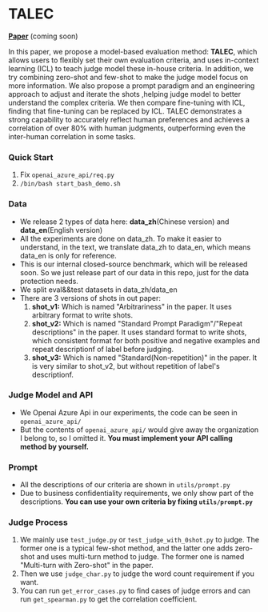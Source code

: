 # TALEC

[**Paper**]() (coming soon)

In this paper, we propose a model-based evaluation method: **TALEC**, which allows users to flexibly set their own evaluation criteria, and uses in-context learning (ICL) to teach judge model these in-house criteria. In addition, we try combining zero-shot and few-shot to make the judge model focus on more information. We also propose a prompt paradigm and an engineering approach to adjust and iterate the shots ,helping judge model to better understand the complex criteria. We then compare fine-tuning with ICL, finding that fine-tuning can be replaced by ICL. TALEC demonstrates a strong capability to accurately reflect human preferences and achieves a correlation of over 80% with human judgments, outperforming even the inter-human correlation in some tasks.


### Quick Start
1. Fix `openai_azure_api/req.py`
2. `/bin/bash start_bash_demo.sh`


### Data
- We release 2 types of data here: **data_zh**(Chinese version) and **data_en**(English version)
- All the experiments are done on data_zh. To make it easier to understand, in the text, we translate data_zh to data_en, which means data_en is only for reference.
- This is our internal closed-source benchmark, which will be released soon. So we just release part of our data in this repo, just for the data protection needs.
- We split eval&&test datasets in data_zh/data_en
- There are 3 versions of shots in out paper:
    1. **shot_v1:** Which is named "Arbitrariness" in the paper. It uses arbitrary format to write shots.
    2. **shot_v2:** Which is named "Standard Prompt Paradigm"/"Repeat descriptions" in the paper. It uses standard format to write shots, which consistent format for both positive and negative examples and repeat descriptionf of label before judging.
    3. **shot_v3:** Which is named "Standard(Non-repetition)" in the paper. It is very similar to shot_v2, but without repetition of label's descriptionf.


### Judge Model and API
- We Openai Azure Api in our experiments, the code can be seen in `openai_azure_api/`
- But the contents of `openai_azure_api/` would give away the organization I belong to, so I omitted it. **You must implement your API calling method by yourself.**

### Prompt
- All the descriptions of our criteria are shown in `utils/prompt.py`
- Due to business confidentiality requirements, we only show part of the descriptions. **You can use your own criteria by fixing `utils/prompt.py`**

### Judge Process
1. We mainly use `test_judge.py` or `test_judge_with_0shot.py` to judge. The former one is a typical few-shot method, and the latter one adds zero-shot and uses multi-turn method to judge. The former one is named "Multi-turn with Zero-shot" in the paper.
2. Then we use `judge_char.py` to judge the word count requirement if you want.
3. You can run `get_error_cases.py` to find cases of judge errors and can run `get_spearman.py` to get the correlation coefficient.




